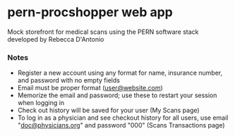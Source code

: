 # pern-procshopper web app
Mock storefront for medical scans using the PERN software stack developed by Rebecca D'Antonio
### Notes
- Register a new account using any format for name, insurance number, and password with no empty fields
- Email must be proper format (user@website.com)
- Memorize the email and password; use these to restart your session when logging in
- Check out history will be saved for your user (My Scans page)
- To log in as a physician and see checkout history for all users, use email "doc@physicians.org" and password "000" (Scans Transactions page)


